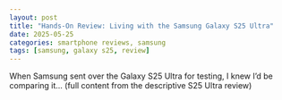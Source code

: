 ```yaml
---
layout: post
title: "Hands-On Review: Living with the Samsung Galaxy S25 Ultra"
date: 2025-05-25
categories: smartphone reviews, samsung
tags: [samsung, galaxy s25, review]
---
```


When Samsung sent over the Galaxy S25 Ultra for testing, I knew I’d be comparing it... (full content from the descriptive S25 Ultra review)